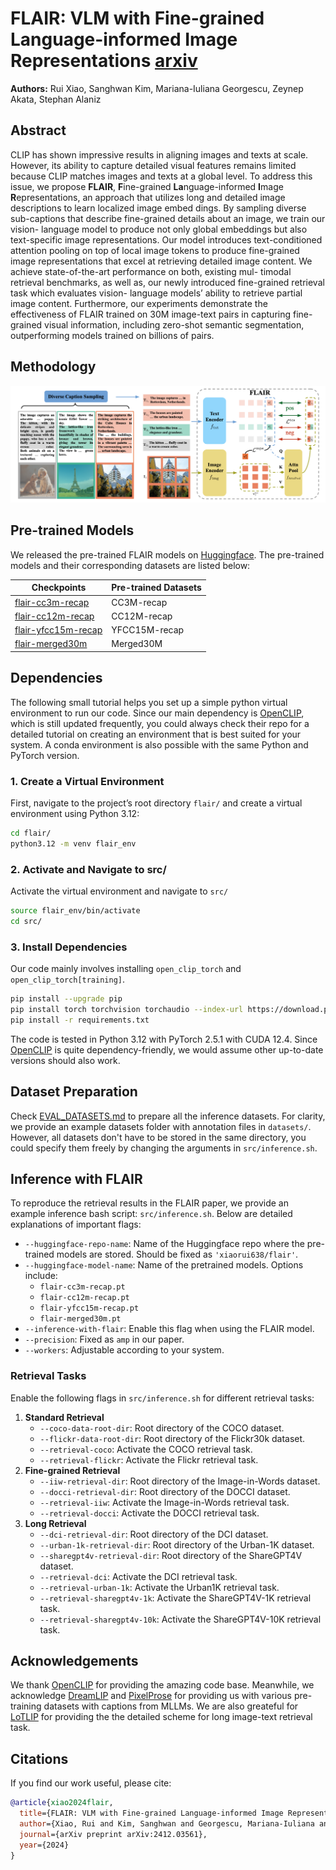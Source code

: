 # FLAIR: VLM with Fine-grained Language-informed Image Representations [arxiv](https://arxiv.org/abs/2412.03561)
**Authors:** Rui Xiao, Sanghwan Kim, Mariana-Iuliana Georgescu, Zeynep Akata, Stephan Alaniz

## Abstract
CLIP has shown impressive results in aligning images and
texts at scale. However, its ability to capture detailed visual features remains limited because CLIP matches images and texts at a global level. To address this issue, we propose **FLAIR**, **F**ine-grained **La**nguage-informed **I**mage
**R**epresentations, an approach that utilizes long and detailed image descriptions to learn localized image embed
dings. By sampling diverse sub-captions that describe fine-grained details about an image, we train our vision-
language model to produce not only global embeddings but also text-specific image representations. Our model
introduces text-conditioned attention pooling on top of local image tokens to produce fine-grained image representations that excel at retrieving detailed image content. We achieve state-of-the-art performance on both, existing mul-
timodal retrieval benchmarks, as well as, our newly introduced fine-grained retrieval task which evaluates vision-
language models’ ability to retrieve partial image content. Furthermore, our experiments demonstrate the effectiveness of FLAIR trained on 30M image-text pairs in capturing fine-grained visual information, including zero-shot semantic segmentation, outperforming models trained on billions of pairs.

## Methodology
![](assets/methodology_github.png "A general workflow for FLAIR")

## Pre-trained Models

We released the pre-trained FLAIR models on [Huggingface](https://huggingface.co/xiaorui638/flair). The pre-trained models and their corresponding datasets are listed below:

| **Checkpoints**                                                                                            | **Pre-trained Datasets** |
|------------------------------------------------------------------------------------------------------------|--------------------------|
| [flair-cc3m-recap](https://huggingface.co/xiaorui638/flair/resolve/main/flair-cc3m-recap.pt?download=true) | CC3M-recap               |
| [flair-cc12m-recap](https://huggingface.co/xiaorui638/flair/resolve/main/flair-cc12m-recap.pt?download=true) | CC12M-recap              |
| [flair-yfcc15m-recap](https://huggingface.co/xiaorui638/flair/resolve/main/flair-yfcc15m-recap.pt?download=true) | YFCC15M-recap            |
| [flair-merged30m](https://huggingface.co/xiaorui638/flair/resolve/main/flair-merged30m.pt?download=true)   | Merged30M                |

## Dependencies
The following small tutorial helps you set up a simple python virtual environment to run our code. Since our main dependency is [OpenCLIP](https://github.com/mlfoundations/open_clip), which is still updated frequently, you could always check their repo for a detailed tutorial on creating an environment that is best suited for your system. A conda environment is also possible with the same Python and PyTorch version.
### 1. Create a Virtual Environment
First, navigate to the project’s root directory `flair/` and create a virtual environment using Python 3.12:
```bash
cd flair/
python3.12 -m venv flair_env
```
### 2. Activate and Navigate to src/
Activate the virtual environment and navigate to `src/`
```bash
source flair_env/bin/activate
cd src/
```

### 3. Install Dependencies
Our code mainly involves installing `open_clip_torch` and `open_clip_torch[training]`.
```bash
pip install --upgrade pip
pip install torch torchvision torchaudio --index-url https://download.pytorch.org/whl/cu124
pip install -r requirements.txt
```
The code is tested in Python 3.12 with PyTorch 2.5.1 with CUDA 12.4. Since [OpenCLIP](https://github.com/mlfoundations/open_clip) is quite dependency-friendly, we would assume other up-to-date versions should also work.


## Dataset Preparation
Check [EVAL_DATASETS.md](datasets/EVAL_DATASETS.md) to prepare all the inference datasets. For clarity, we provide an example datasets folder with annotation files in `datasets/`. However, all datasets don't have to be stored in the same directory, you could specify them freely by changing the arguments in `src/inference.sh`.

## Inference with FLAIR
To reproduce the retrieval results in the FLAIR paper, we provide an example inference bash script: `src/inference.sh`. Below are detailed explanations of important flags:

- `--huggingface-repo-name`: Name of the Huggingface repo where the pre-trained models are stored. Should be fixed as `'xiaorui638/flair'`.
- `--huggingface-model-name`: Name of the pretrained models. Options include:
  - `flair-cc3m-recap.pt`
  - `flair-cc12m-recap.pt`
  - `flair-yfcc15m-recap.pt`
  - `flair-merged30m.pt`
- `--inference-with-flair`: Enable this flag when using the FLAIR model.
- `--precision`: Fixed as `amp` in our paper.
- `--workers`: Adjustable according to your system.

### Retrieval Tasks
Enable the following flags in `src/inference.sh` for different retrieval tasks:

1. **Standard Retrieval**
   - `--coco-data-root-dir`: Root directory of the COCO dataset.
   - `--flickr-data-root-dir`: Root directory of the Flickr30k dataset.
   - `--retrieval-coco`: Activate the COCO retrieval task.
   - `--retrieval-flickr`: Activate the Flickr retrieval task.
2. **Fine-grained Retrieval**
   - `--iiw-retrieval-dir`: Root directory of the Image-in-Words dataset.
   - `--docci-retrieval-dir`: Root directory of the DOCCI dataset.
   - `--retrieval-iiw`: Activate the Image-in-Words retrieval task.
   - `--retrieval-docci`: Activate the DOCCI retrieval task.
3. **Long Retrieval**
   - `--dci-retrieval-dir`: Root directory of the DCI dataset.
   - `--urban-1k-retrieval-dir`: Root directory of the Urban-1K dataset.
   - `--sharegpt4v-retrieval-dir`: Root directory of the ShareGPT4V dataset.
   - `--retrieval-dci`: Activate the DCI retrieval task.
   - `--retrieval-urban-1k`: Activate the Urban1K retrieval task.
   - `--retrieval-sharegpt4v-1k`: Activate the ShareGPT4V-1K retrieval task.
   - `--retrieval-sharegpt4v-10k`: Activate the ShareGPT4V-10K retrieval task.

## Acknowledgements
We thank [OpenCLIP](https://github.com/mlfoundations/open_clip) for providing the amazing code base. Meanwhile, we acknowledge [DreamLIP](https://github.com/zyf0619sjtu/DreamLIP) and [PixelProse](https://huggingface.co/datasets/tomg-group-umd/pixelprose) for providing us with various pre-training datasets with captions from MLLMs. We are also greateful for [LoTLIP](https://github.com/wuw2019/LoTLIP) for providing the the detailed scheme for long image-text retrieval task.

## Citations
If you find our work useful, please cite:

```bibtex
@article{xiao2024flair,
  title={FLAIR: VLM with Fine-grained Language-informed Image Representations},
  author={Xiao, Rui and Kim, Sanghwan and Georgescu, Mariana-Iuliana and Akata, Zeynep and Alaniz, Stephan},
  journal={arXiv preprint arXiv:2412.03561},
  year={2024}
}

